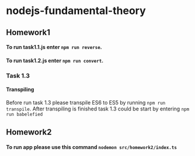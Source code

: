 # nodejs-fundamental-theory
## Homework1
#### To run task1.1.js enter `npm run reverse`.
#### To run task1.2.js enter `npm run convert`.
### Task 1.3
#### Transpiling
Before run task 1.3 please transpile ES6 to ES5 by running `npm run transpile`.
After transpiling is finished task 1.3 could be start by entering `npm run babelefied`
## Homework2
#### To run app please use this command `nodemon src/homework2/index.ts`
